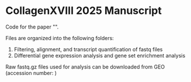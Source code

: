 # CollagenXVIII 2025 Manuscript

Code for the paper "". 

Files are organized into the following folders:

1. Filtering, alignment, and transcript quantification of fastq files
2. Differential gene expression analysis and gene set enrichment analysis


Raw fastq.gz files used for analysis can be downloaded from GEO (accession number: )
